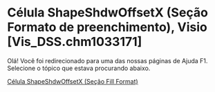 
# Célula ShapeShdwOffsetX (Seção Formato de preenchimento), Visio [Vis_DSS.chm1033171]

Olá! Você foi redirecionado para uma das nossas páginas de Ajuda F1. Selecione o tópico que estava procurando abaixo.

[Célula ShapeShdwOffsetX (Seção Fill Format)](http://msdn.microsoft.com/library/a426f471-d35f-ef87-4c59-2c007ec2653f%28Office.15%29.aspx)

